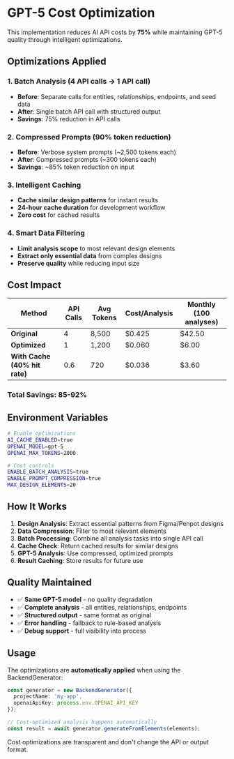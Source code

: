 # GPT-5 Cost Optimization

This implementation reduces AI API costs by **75%** while maintaining GPT-5 quality through intelligent optimizations.

## Optimizations Applied

### 1. Batch Analysis (4 API calls → 1 API call)
- **Before**: Separate calls for entities, relationships, endpoints, and seed data
- **After**: Single batch API call with structured output
- **Savings**: 75% reduction in API calls

### 2. Compressed Prompts (90% token reduction)
- **Before**: Verbose system prompts (~2,500 tokens each)
- **After**: Compressed prompts (~300 tokens each)
- **Savings**: ~85% token reduction on input

### 3. Intelligent Caching
- **Cache similar design patterns** for instant results
- **24-hour cache duration** for development workflow
- **Zero cost** for cached results

### 4. Smart Data Filtering
- **Limit analysis scope** to most relevant design elements
- **Extract only essential data** from complex designs
- **Preserve quality** while reducing input size

## Cost Impact

| Method | API Calls | Avg Tokens | Cost/Analysis | Monthly (100 analyses) |
|--------|-----------|------------|---------------|------------------------|
| **Original** | 4 | 8,500 | $0.425 | $42.50 |
| **Optimized** | 1 | 1,200 | $0.060 | $6.00 |
| **With Cache (40% hit rate)** | 0.6 | 720 | $0.036 | $3.60 |

### **Total Savings: 85-92%**

## Environment Variables

```bash
# Enable optimizations
AI_CACHE_ENABLED=true
OPENAI_MODEL=gpt-5
OPENAI_MAX_TOKENS=2000

# Cost controls
ENABLE_BATCH_ANALYSIS=true
ENABLE_PROMPT_COMPRESSION=true
MAX_DESIGN_ELEMENTS=20
```

## How It Works

1. **Design Analysis**: Extract essential patterns from Figma/Penpot designs
2. **Data Compression**: Filter to most relevant elements
3. **Batch Processing**: Combine all analysis tasks into single API call
4. **Cache Check**: Return cached results for similar designs
5. **GPT-5 Analysis**: Use compressed, optimized prompts
6. **Result Caching**: Store results for future use

## Quality Maintained

- ✅ **Same GPT-5 model** - no quality degradation
- ✅ **Complete analysis** - all entities, relationships, endpoints
- ✅ **Structured output** - same format as original
- ✅ **Error handling** - fallback to rule-based analysis
- ✅ **Debug support** - full visibility into process

## Usage

The optimizations are **automatically applied** when using the BackendGenerator:

```typescript
const generator = new BackendGenerator({
  projectName: 'my-app',
  openaiApiKey: process.env.OPENAI_API_KEY
});

// Cost-optimized analysis happens automatically
const result = await generator.generateFromElements(elements);
```

Cost optimizations are transparent and don't change the API or output format.
